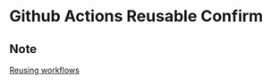 # Github Actions Reusable Confirm

## Note

[Reusing workflows](https://docs.github.com/en/actions/sharing-automations/reusing-workflows)
